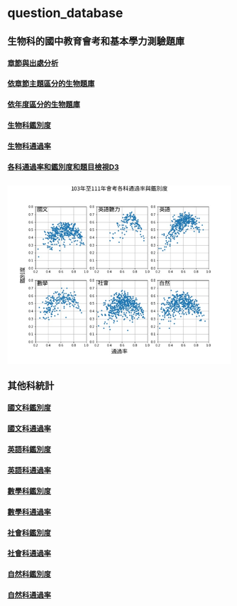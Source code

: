 # question_database
## 生物科的國中教育會考和基本學力測驗題庫
### [章節與出處分析](https://chihhsiangchien.github.io/question_database/統計/統計.html)
### [依章節主題區分的生物題庫](https://chihhsiangchien.github.io/question_database/生物題庫_概念.html)


### [依年度區分的生物題庫](https://chihhsiangchien.github.io/question_database/生物題庫_年度.html)


### [生物科鑑別度](https://chihhsiangchien.github.io/question_database/統計/統計_生物鑑別度.html)
### [生物科通過率](https://chihhsiangchien.github.io/question_database/統計/統計_生物通過率.html)


### [各科通過率和鑑別度和題目檢視D3](https://chihhsiangchien.github.io/question_database/d3/index.html)


##
![image](https://raw.githubusercontent.com/ChihHsiangChien/question_database/master/103%E5%B9%B4%E8%87%B3111%E5%B9%B4%E6%9C%83%E8%80%83%E5%90%84%E7%A7%91%E9%80%9A%E9%81%8E%E7%8E%87%E8%88%87%E9%91%91%E5%88%A5%E5%BA%A6.jpg)

## 其他科統計



### [國文科鑑別度](https://chihhsiangchien.github.io/question_database/統計/統計_國文_鑑別度.html)
### [國文科通過率](https://chihhsiangchien.github.io/question_database/統計/統計_國文_通過率.html)

### [英語科鑑別度](https://chihhsiangchien.github.io/question_database/統計/統計_英語_鑑別度.html)
### [英語科通過率](https://chihhsiangchien.github.io/question_database/統計/統計_英語_通過率.html)



### [數學科鑑別度](https://chihhsiangchien.github.io/question_database/統計/統計_數學_鑑別度.html)
### [數學科通過率](https://chihhsiangchien.github.io/question_database/統計/統計_數學_通過率.html)


### [社會科鑑別度](https://chihhsiangchien.github.io/question_database/統計/統計_社會_鑑別度.html)
### [社會科通過率](https://chihhsiangchien.github.io/question_database/統計/統計_社會_通過率.html)


### [自然科鑑別度](https://chihhsiangchien.github.io/question_database/統計/統計_自然_鑑別度.html)
### [自然科通過率](https://chihhsiangchien.github.io/question_database/統計/統計_自然_通過率.html)

